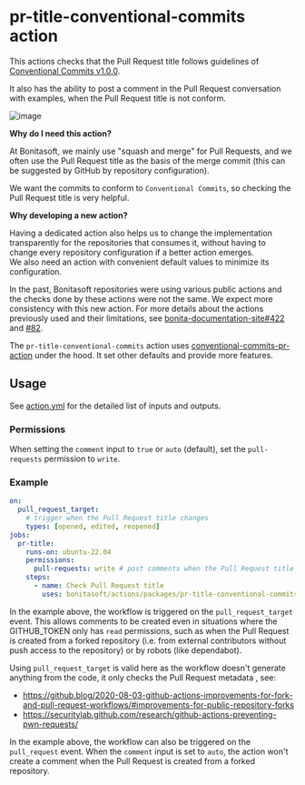# pr-title-conventional-commits action

This actions checks that the Pull Request title follows guidelines of [Conventional Commits v1.0.0](https://www.conventionalcommits.org/en/v1.0.0/).

It also has the ability to post a comment in the Pull Request conversation with examples, when the Pull Request title is
not conform.

![image](https://user-images.githubusercontent.com/12074633/108867820-91325700-75c3-11eb-8820-4b55abe01c35.png)

**Why do I need this action?**

At Bonitasoft, we mainly use "squash and merge" for Pull Requests, and we often use the Pull Request title as the basis
of the merge commit (this can be suggested by GitHub by repository configuration).

We want the commits to conform to `Conventional Commits`, so checking the Pull Request title is very helpful.


**Why developing a new action?**

Having a dedicated action also helps us to change the implementation transparently for the repositories that consumes it,
without having to change every repository configuration if a better action emerges.  
We also need an action with convenient default values to minimize its configuration.

In the past, Bonitasoft repositories were using various public actions and the checks done by these actions were not the
same. We expect more consistency with this new action.
For more details about the actions previously used and their limitations, see [bonita-documentation-site#422](https://github.com/bonitasoft/bonita-documentation-site/issues/422)
and [#82](https://github.com/bonitasoft/actions/issues/82).

The `pr-title-conventional-commits` action uses [conventional-commits-pr-action](https://github.com/jef/conventional-commits-pr-action)
under the hood. It set other defaults and provide more features.


## Usage

See [action.yml](./action.yml) for the detailed list of inputs and outputs.


### Permissions

When setting the `comment` input to `true` or `auto` (default), set the `pull-requests` permission to `write`.


### Example

```yaml
on:
  pull_request_target:
    # trigger when the Pull Request title changes
    types: [opened, edited, reopened]
jobs:
  pr-title:
    runs-on: ubuntu-22.04
    permissions:
      pull-requests: write # post comments when the Pull Request title doesn't match the "Conventional Commits" rules
    steps:
      - name: Check Pull Request title
        uses: bonitasoft/actions/packages/pr-title-conventional-commits@TAGNAME
```

In the example above, the workflow is triggered on the `pull_request_target` event. This allows comments to be created even
in situations where the GITHUB_TOKEN only has `read` permissions, such as when the Pull Request is created from a forked
repository (i.e. from external contributors without push access to the repository) or by robots (like dependabot).

Using `pull_request_target` is valid here as the workflow doesn't generate anything from the code, it only checks the Pull
Request metadata , see:
- https://github.blog/2020-08-03-github-actions-improvements-for-fork-and-pull-request-workflows/#improvements-for-public-repository-forks
- https://securitylab.github.com/research/github-actions-preventing-pwn-requests/

In the example above, the workflow can also be triggered on the `pull_request` event. When the `comment` input is set to
`auto`, the action won't create a comment when the Pull Request is created from a forked repository.
